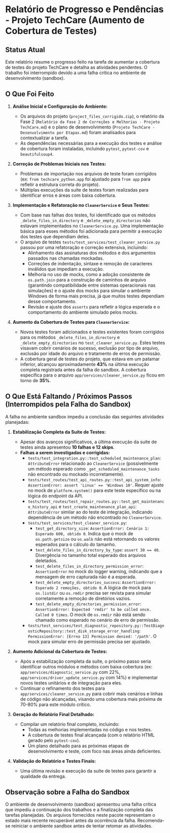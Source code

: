 # Relatório de Progresso e Pendências - Projeto TechCare (Aumento de Cobertura de Testes)

## Status Atual

Este relatório resume o progresso feito na tarefa de aumentar a cobertura de testes do projeto TechCare e detalha as atividades pendentes. O trabalho foi interrompido devido a uma falha crítica no ambiente de desenvolvimento (sandbox).

## O Que Foi Feito

1.  **Análise Inicial e Configuração do Ambiente:**
    *   Os arquivos do projeto (`project_files_corrigido.zip`), o relatório da Fase 2 (`Relatório da Fase 2 de Correções e Melhorias - Projeto TechCare.md`) e o plano de desenvolvimento (`Projeto TechCare - Desenvolvimento por Etapas.md`) foram analisados para contextualizar a tarefa.
    *   As dependências necessárias para a execução dos testes e análise de cobertura foram instaladas, incluindo `pytest`, `pytest-cov` e `beautifulsoup4`.

2.  **Correção de Problemas Iniciais nos Testes:**
    *   Problemas de importação nos arquivos de teste foram corrigidos (ex: `from techcare_python.app` foi ajustado para `from app` para refletir a estrutura correta do projeto).
    *   Múltiplas execuções da suíte de testes foram realizadas para identificar erros e áreas com baixa cobertura.

3.  **Implementação e Refatoração no `CleanerService` e Seus Testes:**
    *   Com base nas falhas dos testes, foi identificado que os métodos `_delete_files_in_directory` e `_delete_empty_directories` não estavam implementados no `CleanerService.py`. Uma implementação básica para esses métodos foi adicionada para permitir a execução dos testes que dependiam deles.
    *   O arquivo de testes `tests/test_services/test_cleaner_service.py` passou por uma refatoração e correção extensiva, incluindo:
        *   Alinhamento das assinaturas dos métodos e dos argumentos passados nas chamadas mockadas.
        *   Correções de indentação, sintaxe e remoção de caracteres inválidos que impediam a execução.
        *   Melhoria no uso de mocks, como a adoção consistente de `os.path.join` para a construção de caminhos de arquivo (garantindo compatibilidade entre sistemas operacionais nas simulações) e o ajuste dos mocks para simular o ambiente Windows de forma mais precisa, já que muitos testes dependiam desse comportamento.
        *   Revisão e ajuste dos `asserts` para refletir a lógica esperada e o comportamento do ambiente simulado pelos mocks.

4.  **Aumento da Cobertura de Testes para `CleanerService`:**
    *   Novos testes foram adicionados e testes existentes foram corrigidos para os métodos `_delete_files_in_directory` e `_delete_empty_directories` no `test_cleaner_service.py`. Estes testes visavam cobrir cenários de sucesso, exclusão por tipo de arquivo, exclusão por idade do arquivo e tratamento de erros de permissão.
    *   A cobertura geral de testes do projeto, que estava em um patamar inferior, alcançou aproximadamente **43%** na última execução completa registrada antes da falha do sandbox. A cobertura específica para o arquivo `app/services/cleaner_service.py` ficou em torno de **35%**.

## O Que Está Faltando / Próximos Passos (Interrompidos pela Falha do Sandbox)

A falha no ambiente sandbox impediu a conclusão das seguintes atividades planejadas:

1.  **Estabilização Completa da Suíte de Testes:**
    *   Apesar dos avanços significativos, a última execução da suíte de testes ainda apresentou **10 falhas e 12 skips**.
    *   **Falhas a serem investigadas e corrigidas:**
        *   `tests/test_integration.py::test_scheduled_maintenance_plan`: `AttributeError` relacionado ao `CleanerService` (possivelmente um método esperado como `_get_scheduled_maintenance_tasks` não encontrado ou mockado incorretamente).
        *   `tests/test_routes/test_api_routes.py::test_api_system_info`: `AssertionError: assert 'Linux' == 'Windows 10'`. Requer ajuste no mock de `platform.system()` para este teste específico ou na lógica do endpoint da API.
        *   `tests/test_routes/test_repair_routes.py::test_get_maintenance_history_api` e `test_create_maintenance_plan_api`: `AttributeError` similar ao do teste de integração, indicando dependência de um método não encontrado no `CleanerService`.
        *   `tests/test_services/test_cleaner_service.py`:
            *   `test_get_directory_size`: `AssertionError: Cenário 1: Esperado 600, obtido 0`. Indica que o mock de `os.path.getsize` ou `os.walk` não está retornando os valores esperados para o cálculo do tamanho.
            *   `test_delete_files_in_directory_by_type`: `assert 30 == 40`. Divergência no tamanho total esperado dos arquivos deletados.
            *   `test_delete_files_in_directory_permission_error`: `AssertionError` no mock do logger warning, indicando que a mensagem de erro capturada não é a esperada.
            *   `test_delete_empty_directories_success`: `AssertionError: Esperado 2 remoções, obtido 0`. A lógica de mock para `os.listdir` ou `os.rmdir` precisa ser revista para simular corretamente a remoção de diretórios vazios.
            *   `test_delete_empty_directories_permission_error`: `AssertionError: Expected 'rmdir' to be called once. Called 0 times`. O mock de `os.rmdir` não está sendo chamado como esperado no cenário de erro de permissão.
        *   `tests/test_services/test_diagnostic_repository.py::TestDiagnosticRepository::test_disk_storage_error_handling`: `PermissionError: [Errno 13] Permission denied: '/path'`. O mock para simular erro de permissão precisa ser ajustado.

2.  **Aumento Adicional da Cobertura de Testes:**
    *   Após a estabilização completa da suíte, o próximo passo seria identificar outros módulos e métodos com baixa cobertura (ex: `app/services/diagnostic_service.py` com 22%, `app/services/driver_update_service.py` com 14%) e implementar novos testes unitários e de integração para eles.
    *   Continuar o refinamento dos testes para `app/services/cleaner_service.py` para cobrir mais cenários e linhas de código não alcançadas, visando uma cobertura mais próxima de 70-80% para este módulo crítico.

3.  **Geração do Relatório Final Detalhado:**
    *   Compilar um relatório final completo, incluindo:
        *   Todas as melhorias implementadas no código e nos testes.
        *   A cobertura de testes final alcançada (com o relatório HTML gerado pelo `pytest-cov`).
        *   Um plano detalhado para as próximas etapas de desenvolvimento e teste, com foco nas áreas ainda deficientes.

4.  **Validação do Relatório e Testes Finais:**
    *   Uma última revisão e execução da suíte de testes para garantir a qualidade da entrega.

## Observação sobre a Falha do Sandbox

O ambiente de desenvolvimento (sandbox) apresentou uma falha crítica que impediu a continuação dos trabalhos e a finalização completa das tarefas planejadas. Os arquivos fornecidos neste pacote representam o estado mais recente recuperável antes da ocorrência da falha. Recomenda-se reiniciar o ambiente sandbox antes de tentar retomar as atividades.

